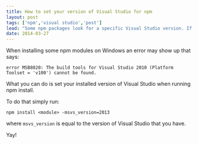```yaml
---
title: How to set your version of Visual Studio for npm
layout: post
tags: ['npm','visual studio','post']
lead: "Some npm packages look for a specific Visual Studio version. If you don't have the expected version than the npm package will fail to install."
date: 2014-03-27
---
```


When installing some npm modules on Windows an error may show up that says:

```
error MSB8020: The build tools for Visual Studio 2010 (Platform Toolset = 'v100') cannot be found.
``` 

What you can do is set your installed version of Visual Studio when running npm install.

To do that simply run:

```
npm install <module> -msvs_version=2013
```

where `msvs_version` is equal to the version of Visual Studio that you have. 

Yay!